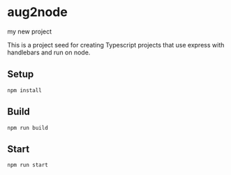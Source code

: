 # aug2node

my new project

This is a project seed for creating Typescript projects that use express with handlebars and run on node.

## Setup


`npm install`

## Build

`npm run build`

## Start

`npm run start`


